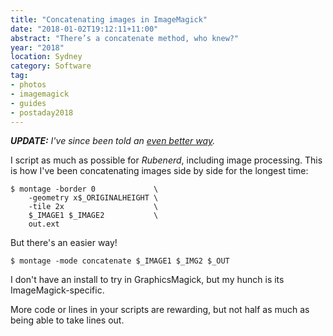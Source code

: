```yaml
---
title: "Concatenating images in ImageMagick"
date: "2018-01-02T19:12:11+11:00"
abstract: "There’s a concatenate method, who knew?"
year: "2018"
location: Sydney
category: Software
tag:
- photos
- imagemagick
- guides
- postaday2018
---
```

*<strong>UPDATE:</strong> I've since been told an [even better way].*

I script as much as possible for *Rubenerd*, including image processing. This is how I've been concatenating images side by side for the longest time:

	$ montage -border 0             \
		-geometry x$_ORIGINALHEIGHT \
		-tile 2x                    \
		$_IMAGE1 $_IMAGE2           \
		out.ext

But there's an easier way!

	$ montage -mode concatenate $_IMAGE1 $_IMG2 $_OUT

I don't have an install to try in GraphicsMagick, but my hunch is its ImageMagick-specific.

More code or lines in your scripts are rewarding, but not half as much as being able to take lines out.

[even better way]: https://rubenerd.com/concat-with-append-in-imagemagick/

